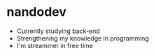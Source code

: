 # nandodev


- Currently studying back-end
- Strengthening my knowledge in programming
- I'm streammer in free time
